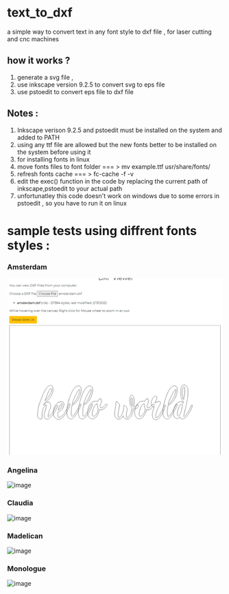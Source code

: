 # text_to_dxf
a simple way to convert text in any font style to dxf file , for laser cutting and cnc machines
## how it works ? 
 1) generate a svg file , 
 2) use inkscape version 9.2.5  to convert svg to eps file
 3) use pstoedit to convert eps file  to dxf file
 ## Notes : 
  1) Inkscape verison 9.2.5 and pstoedit must be installed on the system and added to PATH
  2) using any ttf file are allowed but the new fonts better to be installed on the system before using it 
  3) for installing fonts in linux 
  4) move fonts files to font folder === > mv example.ttf usr/share/fonts/ 
  5) refresh fonts cache             === >   fc-cache -f -v 
  6) edit the exec() function in the code by replacing the current path of inkscape,pstoedit to your actual path
  7) unfortunatley this code doesn't work on windows due to some errors in pstoedit , so you have to run it on linux

# sample tests using diffrent fonts styles :

###  Amsterdam 
![image](https://github.com/amr9k8/text_to_dxf/blob/main/text-to-dxf-main%20php%20version/dxfConverted/samples/amsterdam.png)
###  Angelina 
![image](https://user-images.githubusercontent.com/61662153/116804487-6f070900-ab1f-11eb-907a-db7ae0c3520b.png)
###  Claudia  
![image](https://user-images.githubusercontent.com/61662153/116804487-6f070900-ab1f-11eb-907a-db7ae0c3520b.png)
###  Madelican
![image](https://user-images.githubusercontent.com/61662153/116804487-6f070900-ab1f-11eb-907a-db7ae0c3520b.png)
###  Monologue
![image](https://user-images.githubusercontent.com/61662153/116804487-6f070900-ab1f-11eb-907a-db7ae0c3520b.png)
